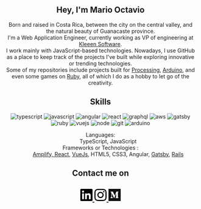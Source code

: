 <html>
   <body>
      <h2 align="center">Hey, I'm Mario Octavio</h2>
      <p align="center">
        Born and raised in Costa Rica, between the city on the central valley, and the natural beauty of Guanacaste province.
        <br>I'm a Web Application Engineer, currently working as VP of engineering at <a href="https://kleeen.cr/" target="_blank">Kleeen Software</a>.
        <br> I work mainly with JavaScript-based technologies. Nowadays, I use GitHub as a place to keep track of the projects I've built while exploring innovative or trending technologies. 
        <br>Some of my repositories include projects built for <a href="https://github.com/MOctavio/viz_data" target="_blank">Processing<a>, <a href="https://github.com/MOctavio/Avoider" target="_blank">Arduino<a>, and even some games on <a href="https://github.com/MOctavio/sector_five" target="_blank">Ruby</a>, all of which I do as a hobby to let go of the creativity.
        <br>
      </p>
      <h2 align="center">Skills</h2>
      <p align="center">
         <img src="https://upload.wikimedia.org/wikipedia/commons/thumb/4/4c/Typescript_logo_2020.svg/1200px-Typescript_logo_2020.svg.png" alt="typescript" width="30" height="30"/>
         <img src="https://upload.wikimedia.org/wikipedia/commons/thumb/9/99/Unofficial_JavaScript_logo_2.svg/768px-Unofficial_JavaScript_logo_2.svg.png" alt="javascript" width="30" height="30"/>
         <img src="https://upload.wikimedia.org/wikipedia/commons/thumb/c/cf/Angular_full_color_logo.svg/1024px-Angular_full_color_logo.svg.png" alt="angular" width="30" height="30"/>
         <img src="https://upload.wikimedia.org/wikipedia/commons/thumb/4/47/React.svg/1200px-React.svg.png" alt="react" width="30" height="30"/>
         <img src="https://upload.wikimedia.org/wikipedia/commons/thumb/1/17/GraphQL_Logo.svg/1024px-GraphQL_Logo.svg.png" alt="graphql" width="30" height="30"/>
         <img src="https://upload.wikimedia.org/wikipedia/commons/thumb/1/1d/AmazonWebservices_Logo.svg/1024px-AmazonWebservices_Logo.svg.png" alt="aws" width="85" height="30"/>
         <img src="https://camo.githubusercontent.com/c82d5dbe0efc4f71771b4c656fd96b91d6103a8d/68747470733a2f2f7777772e6761747362796a732e636f6d2f4761747362792d4d6f6e6f6772616d2e737667" alt="gatsby" width="30" height="30"/>
         <img src="https://upload.wikimedia.org/wikipedia/commons/thumb/f/f1/Ruby_logo.png/480px-Ruby_logo.png" alt="ruby" width="30" height="30"/>
         <img src="https://upload.wikimedia.org/wikipedia/commons/thumb/9/95/Vue.js_Logo_2.svg/1184px-Vue.js_Logo_2.svg.png" alt="vuejs" width="30" height="30"/>
         <img src="https://upload.wikimedia.org/wikipedia/commons/thumb/7/7e/Node.js_logo_2015.svg/1200px-Node.js_logo_2015.svg.png" alt="node" width="100" height="30"/>
         <img src="https://upload.wikimedia.org/wikipedia/commons/thumb/3/3f/Git_icon.svg/1200px-Git_icon.svg.png" alt="git" width="30" height="30"/>
         <img src="https://upload.wikimedia.org/wikipedia/commons/thumb/8/87/Arduino_Logo.svg/1280px-Arduino_Logo.svg.png" alt="arduino" width="40" height="30"/>
      </p>
      <dl align="center">
         <dt>Languages:</dt>
         <dd>TypeScript, JavaScript</dd>
         <dt>Frameworks or Technologies :</dt>
        <dd><a href="https://github.com/MOctavio/react-amplify" target="_blank">Amplify, React</a>, <a href="https://github.com/MOctavio/vueBasics" target="_blank">VueJs</a>, HTML5, CSS3, Angular, <a href="https://github.com/MOctavio/my-blog" target="_blank">Gatsby</a>, <a href="https://github.com/MOctavio/indieCraft" target="_blank">Rails</a>
         </dd>
      </dl>
      <h2 align="center">Contact me on</h2>
      <h2 align="center">
         <a href="https://www.linkedin.com/in/moctaviocr/" target="_blank">
         <img src="https://github.com/MOctavio/MOctavio/blob/master/linkedin.svg" width="32" height="32"/>
         </a>
         <a href="https://www.instagram.com/m_octavio/" target="_blank">
         <img src="https://github.com/MOctavio/MOctavio/blob/master/instagram.svg" width="32" height="32"/>
         </a>
         <a href="https://medium.com/@moctavio" target="_blank">
         <img src="https://github.com/MOctavio/MOctavio/blob/master/medium.svg" width="32" height="32"/>
         </a>
      </h2>
   </body>
</html>
